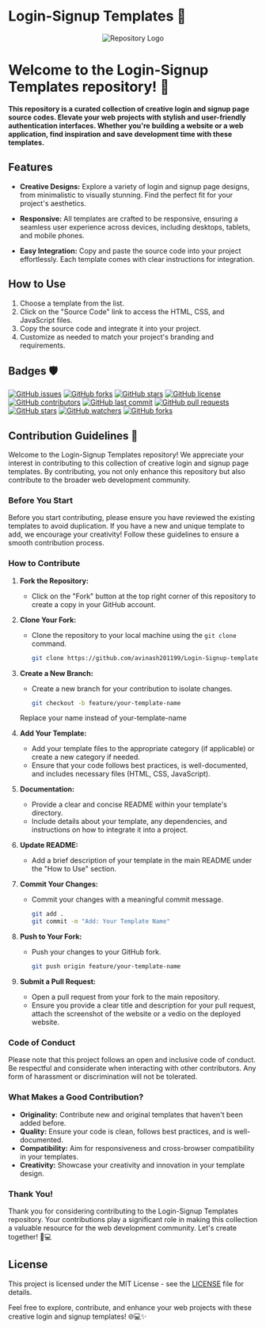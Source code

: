 # Login-Signup Templates 🚀

<p align="center">
  <img src="https://example.com/your-repo-logo.png" alt="Repository Logo">
</p>

# Welcome to the Login-Signup Templates repository! 🌟

**This repository is a curated collection of creative login and signup page source codes. Elevate your web projects with stylish and user-friendly authentication interfaces. Whether you're building a website or a web application, find inspiration and save development time with these templates.**

## Features

- **Creative Designs:** Explore a variety of login and signup page designs, from minimalistic to visually stunning. Find the perfect fit for your project's aesthetics.

- **Responsive:** All templates are crafted to be responsive, ensuring a seamless user experience across devices, including desktops, tablets, and mobile phones.

- **Easy Integration:** Copy and paste the source code into your project effortlessly. Each template comes with clear instructions for integration.

## How to Use

1. Choose a template from the list.
2. Click on the "Source Code" link to access the HTML, CSS, and JavaScript files.
3. Copy the source code and integrate it into your project.
4. Customize as needed to match your project's branding and requirements.


## Badges 🛡️

[![GitHub issues](https://img.shields.io/github/issues/avinash201199/Login-Signup-templates)](https://github.com/avinash201199/Login-Signup-templates/issues)
[![GitHub forks](https://img.shields.io/github/forks/avinash201199/Login-Signup-templates)](https://github.com/avinash201199/Login-Signup-templates/network)
[![GitHub stars](https://img.shields.io/github/stars/avinash201199/Login-Signup-templates)](https://github.com/avinash201199/Login-Signup-templates/stargazers)
[![GitHub license](https://img.shields.io/github/license/avinash201199/Login-Signup-templates)](https://github.com/avinash201199/Login-Signup-templates/blob/main/LICENSE)
[![GitHub contributors](https://img.shields.io/github/contributors/avinash201199/Login-Signup-templates)](https://github.com/avinash201199/Login-Signup-templates/graphs/contributors)
[![GitHub last commit](https://img.shields.io/github/last-commit/avinash201199/Login-Signup-templates)](https://github.com/avinash201199/Login-Signup-templates/commits/main)
[![GitHub pull requests](https://img.shields.io/github/issues-pr/avinash201199/Login-Signup-templates)](https://github.com/avinash201199/Login-Signup-templates/pulls)
[![GitHub stars](https://img.shields.io/github/stars/avinash201199/Login-Signup-templates)](https://github.com/avinash201199/Login-Signup-templates/stargazers)
[![GitHub watchers](https://img.shields.io/github/watchers/avinash201199/Login-Signup-templates)](https://github.com/avinash201199/Login-Signup-templates/watchers)
[![GitHub forks](https://img.shields.io/github/forks/avinash201199/Login-Signup-templates)](https://github.com/avinash201199/Login-Signup-templates/network/members)


## Contribution Guidelines 🌟

Welcome to the Login-Signup Templates repository! We appreciate your interest in contributing to this collection of creative login and signup page templates. By contributing, you not only enhance this repository but also contribute to the broader web development community.

### Before You Start

Before you start contributing, please ensure you have reviewed the existing templates to avoid duplication. If you have a new and unique template to add, we encourage your creativity! Follow these guidelines to ensure a smooth contribution process.

### How to Contribute

1. **Fork the Repository:**
   - Click on the "Fork" button at the top right corner of this repository to create a copy in your GitHub account.

2. **Clone Your Fork:**
   - Clone the repository to your local machine using the `git clone` command.
     ```bash
     git clone https://github.com/avinash201199/Login-Signup-templates.git
     ```

3. **Create a New Branch:**
   - Create a new branch for your contribution to isolate changes.
     ```bash
     git checkout -b feature/your-template-name
     ```
    Replace your name instead of your-template-name
4. **Add Your Template:**
   - Add your template files to the appropriate category (if applicable) or create a new category if needed.
   - Ensure that your code follows best practices, is well-documented, and includes necessary files (HTML, CSS, JavaScript).

5. **Documentation:**
   - Provide a clear and concise README within your template's directory.
   - Include details about your template, any dependencies, and instructions on how to integrate it into a project.

6. **Update README:**
   - Add a brief description of your template in the main README under the "How to Use" section.

7. **Commit Your Changes:**
   - Commit your changes with a meaningful commit message.
     ```bash
     git add .
     git commit -m "Add: Your Template Name"
     ```

8. **Push to Your Fork:**
   - Push your changes to your GitHub fork.
     ```bash
     git push origin feature/your-template-name
     ```

9. **Submit a Pull Request:**
   - Open a pull request from your fork to the main repository.
   - Ensure you provide a clear title and description for your pull request, attach the screenshot of the website or a vedio on the deployed website.

### Code of Conduct

Please note that this project follows an open and inclusive code of conduct. Be respectful and considerate when interacting with other contributors. Any form of harassment or discrimination will not be tolerated.

### What Makes a Good Contribution?

- **Originality:** Contribute new and original templates that haven't been added before.
- **Quality:** Ensure your code is clean, follows best practices, and is well-documented.
- **Compatibility:** Aim for responsiveness and cross-browser compatibility in your templates.
- **Creativity:** Showcase your creativity and innovation in your template design.

### Thank You!

Thank you for considering contributing to the Login-Signup Templates repository. Your contributions play a significant role in making this collection a valuable resource for the web development community. Let's create together! 🚀💻

## License

This project is licensed under the MIT License - see the [LICENSE](LICENSE) file for details.

Feel free to explore, contribute, and enhance your web projects with these creative login and signup templates! 🌐💻✨

